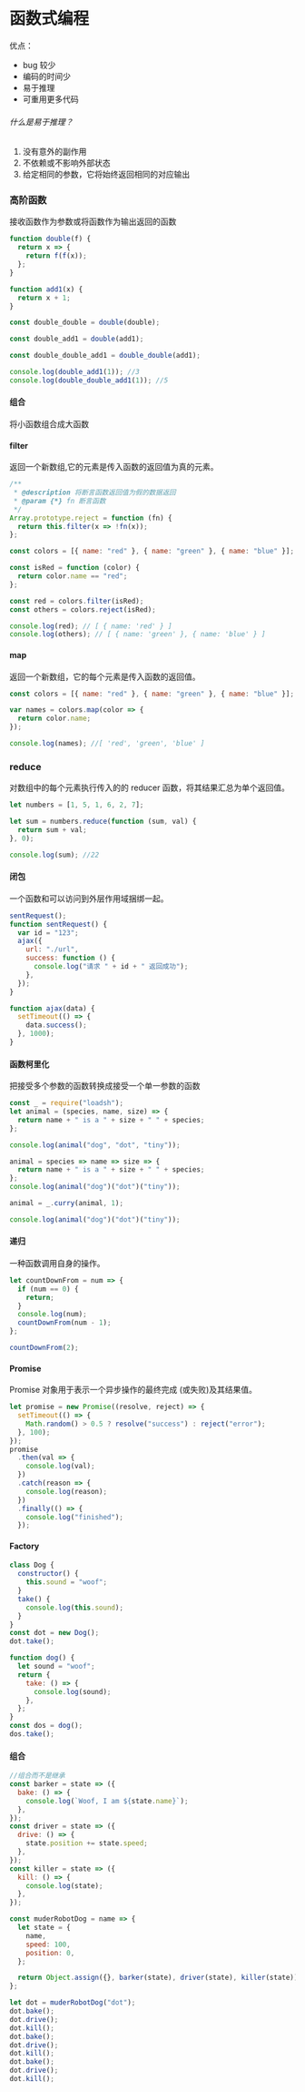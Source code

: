 # 函数式编程

优点：

- bug 较少
- 编码的时间少
- 易于推理
- 可重用更多代码

###### 什么是易于推理？

1. 没有意外的副作用
2. 不依赖或不影响外部状态
3. 给定相同的参数，它将始终返回相同的对应输出

### 高阶函数

接收函数作为参数或将函数作为输出返回的函数

```javascript
function double(f) {
  return x => {
    return f(f(x));
  };
}

function add1(x) {
  return x + 1;
}

const double_double = double(double);

const double_add1 = double(add1);

const double_double_add1 = double_double(add1);

console.log(double_add1(1)); //3
console.log(double_double_add1(1)); //5
```

#### 组合

将小函数组合成大函数

#### filter

返回一个新数组,它的元素是传入函数的返回值为真的元素。

```javascript
/**
 * @description 将断言函数返回值为假的数据返回
 * @param {*} fn 断言函数
 */
Array.prototype.reject = function (fn) {
  return this.filter(x => !fn(x));
};

const colors = [{ name: "red" }, { name: "green" }, { name: "blue" }];

const isRed = function (color) {
  return color.name == "red";
};

const red = colors.filter(isRed);
const others = colors.reject(isRed);

console.log(red); // [ { name: 'red' } ]
console.log(others); // [ { name: 'green' }, { name: 'blue' } ]
```

#### map

返回一个新数组，它的每个元素是传入函数的返回值。

```javascript
const colors = [{ name: "red" }, { name: "green" }, { name: "blue" }];

var names = colors.map(color => {
  return color.name;
});

console.log(names); //[ 'red', 'green', 'blue' ]
```

### reduce

对数组中的每个元素执行传入的的 reducer 函数，将其结果汇总为单个返回值。

```javascript
let numbers = [1, 5, 1, 6, 2, 7];

let sum = numbers.reduce(function (sum, val) {
  return sum + val;
}, 0);

console.log(sum); //22
```

#### 闭包

一个函数和可以访问到外层作用域捆绑一起。

```javascript
sentRequest();
function sentRequest() {
  var id = "123";
  ajax({
    url: "./url",
    success: function () {
      console.log("请求 " + id + " 返回成功");
    },
  });
}

function ajax(data) {
  setTimeout(() => {
    data.success();
  }, 1000);
}
```

#### 函数柯里化

把接受多个参数的函数转换成接受一个单一参数的函数

```javascript
const _ = require("loadsh");
let animal = (species, name, size) => {
  return name + " is a " + size + " " + species;
};

console.log(animal("dog", "dot", "tiny"));

animal = species => name => size => {
  return name + " is a " + size + " " + species;
};
console.log(animal("dog")("dot")("tiny"));

animal = _.curry(animal, 1);

console.log(animal("dog")("dot")("tiny"));
```

#### 递归

一种函数调用自身的操作。

```javascript
let countDownFrom = num => {
  if (num == 0) {
    return;
  }
  console.log(num);
  countDownFrom(num - 1);
};

countDownFrom(2);
```

#### Promise

Promise 对象用于表示一个异步操作的最终完成 (或失败)及其结果值。

```javascript
let promise = new Promise((resolve, reject) => {
  setTimeout(() => {
    Math.random() > 0.5 ? resolve("success") : reject("error");
  }, 100);
});
promise
  .then(val => {
    console.log(val);
  })
  .catch(reason => {
    console.log(reason);
  })
  .finally(() => {
    console.log("finished");
  });
```

#### Factory

```javascript
class Dog {
  constructor() {
    this.sound = "woof";
  }
  take() {
    console.log(this.sound);
  }
}
const dot = new Dog();
dot.take();

function dog() {
  let sound = "woof";
  return {
    take: () => {
      console.log(sound);
    },
  };
}
const dos = dog();
dos.take();
```

#### 组合

```javascript
//组合而不是继承
const barker = state => ({
  bake: () => {
    console.log(`Woof, I am ${state.name}`);
  },
});
const driver = state => ({
  drive: () => {
    state.position += state.speed;
  },
});
const killer = state => ({
  kill: () => {
    console.log(state);
  },
});

const muderRobotDog = name => {
  let state = {
    name,
    speed: 100,
    position: 0,
  };

  return Object.assign({}, barker(state), driver(state), killer(state));
};

let dot = muderRobotDog("dot");
dot.bake();
dot.drive();
dot.kill();
dot.bake();
dot.drive();
dot.kill();
dot.bake();
dot.drive();
dot.kill();
```
